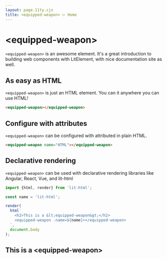 ```yaml
---
layout: page.11ty.cjs
title: <equipped-weapon> ⌲ Home
---
```


# &lt;equipped-weapon>

`<equipped-weapon>` is an awesome element. It's a great introduction to building web components with LitElement, with nice documentation site as well.

## As easy as HTML

<section class="columns">
  <div>

`<equipped-weapon>` is just an HTML element. You can it anywhere you can use HTML!

```html
<equipped-weapon></equipped-weapon>
```

  </div>
  <div>

<equipped-weapon></equipped-weapon>

  </div>
</section>

## Configure with attributes

<section class="columns">
  <div>

`<equipped-weapon>` can be configured with attributed in plain HTML.

```html
<equipped-weapon name="HTML"></equipped-weapon>
```

  </div>
  <div>

<equipped-weapon name="HTML"></equipped-weapon>

  </div>
</section>

## Declarative rendering

<section class="columns">
  <div>

`<equipped-weapon>` can be used with declarative rendering libraries like Angular, React, Vue, and lit-html

```js
import {html, render} from 'lit-html';

const name = 'lit-html';

render(
  html`
    <h2>This is a &lt;equipped-weapon&gt;</h2>
    <equipped-weapon .name=${name}></equipped-weapon>
  `,
  document.body
);
```

  </div>
  <div>

<h2>This is a &lt;equipped-weapon&gt;</h2>
<equipped-weapon name="lit-html"></equipped-weapon>

  </div>
</section>
